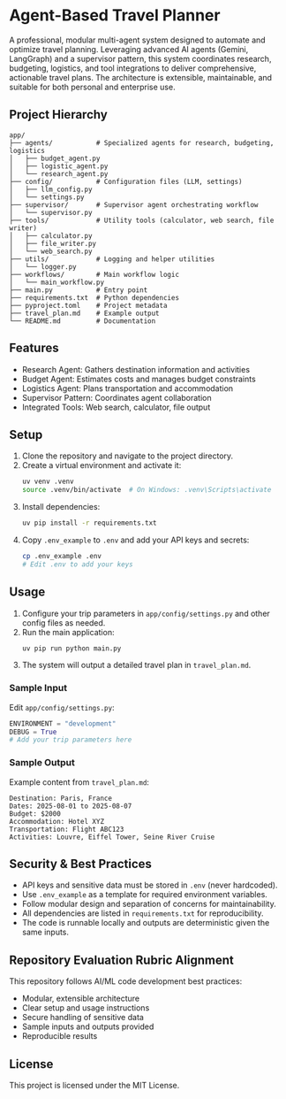 # Agent-Based Travel Planner

A professional, modular multi-agent system designed to automate and optimize travel planning. Leveraging advanced AI agents (Gemini, LangGraph) and a supervisor pattern, this system coordinates research, budgeting, logistics, and tool integrations to deliver comprehensive, actionable travel plans. The architecture is extensible, maintainable, and suitable for both personal and enterprise use.

## Project Hierarchy

```
app/
├── agents/           # Specialized agents for research, budgeting, logistics
│   ├── budget_agent.py
│   ├── logistic_agent.py
│   └── research_agent.py
├── config/           # Configuration files (LLM, settings)
│   ├── llm_config.py
│   └── settings.py
├── supervisor/       # Supervisor agent orchestrating workflow
│   └── supervisor.py
├── tools/            # Utility tools (calculator, web search, file writer)
│   ├── calculator.py
│   ├── file_writer.py
│   └── web_search.py
├── utils/            # Logging and helper utilities
│   └── logger.py
├── workflows/        # Main workflow logic
│   └── main_workflow.py
├── main.py           # Entry point
├── requirements.txt  # Python dependencies
├── pyproject.toml    # Project metadata
├── travel_plan.md    # Example output
└── README.md         # Documentation
```

## Features

- Research Agent: Gathers destination information and activities
- Budget Agent: Estimates costs and manages budget constraints
- Logistics Agent: Plans transportation and accommodation
- Supervisor Pattern: Coordinates agent collaboration
- Integrated Tools: Web search, calculator, file output

## Setup

1. Clone the repository and navigate to the project directory.
2. Create a virtual environment and activate it:
   ```bash
   uv venv .venv
   source .venv/bin/activate  # On Windows: .venv\Scripts\activate
   ```
3. Install dependencies:
   ```bash
   uv pip install -r requirements.txt
   ```
4. Copy `.env_example` to `.env` and add your API keys and secrets:
   ```bash
   cp .env_example .env
   # Edit .env to add your keys
   ```

## Usage

1. Configure your trip parameters in `app/config/settings.py` and other config files as needed.
2. Run the main application:
   ```bash
   uv pip run python main.py
   ```
3. The system will output a detailed travel plan in `travel_plan.md`.

### Sample Input
Edit `app/config/settings.py`:
```python
ENVIRONMENT = "development"
DEBUG = True
# Add your trip parameters here
```

### Sample Output
Example content from `travel_plan.md`:
```
Destination: Paris, France
Dates: 2025-08-01 to 2025-08-07
Budget: $2000
Accommodation: Hotel XYZ
Transportation: Flight ABC123
Activities: Louvre, Eiffel Tower, Seine River Cruise
```

## Security & Best Practices
- API keys and sensitive data must be stored in `.env` (never hardcoded).
- Use `.env_example` as a template for required environment variables.
- Follow modular design and separation of concerns for maintainability.
- All dependencies are listed in `requirements.txt` for reproducibility.
- The code is runnable locally and outputs are deterministic given the same inputs.

## Repository Evaluation Rubric Alignment
This repository follows AI/ML code development best practices:
- Modular, extensible architecture
- Clear setup and usage instructions
- Secure handling of sensitive data
- Sample inputs and outputs provided
- Reproducible results

## License

This project is licensed under the MIT License.

